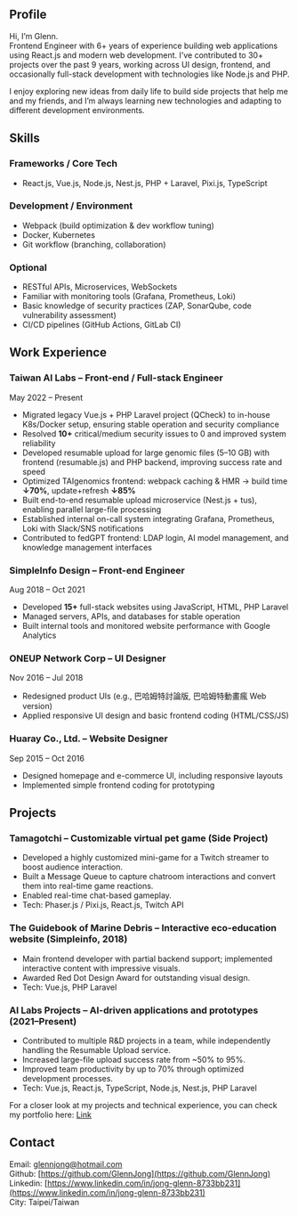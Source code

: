 
## Profile
Hi, I’m Glenn.  
Frontend Engineer with 6+ years of experience building web applications using React.js and modern web development.
I’ve contributed to 30+ projects over the past 9 years, working across UI design, frontend, and occasionally full-stack development with technologies like Node.js and PHP.

I enjoy exploring new ideas from daily life to build side projects that help me and my friends, and I’m always learning new technologies and adapting to different development environments.

## Skills

### Frameworks / Core Tech
- React.js, Vue.js, Node.js, Nest.js, PHP + Laravel, Pixi.js, TypeScript

### Development / Environment
- Webpack (build optimization & dev workflow tuning)
- Docker, Kubernetes
- Git workflow (branching, collaboration)

### Optional
- RESTful APIs, Microservices, WebSockets
- Familiar with monitoring tools (Grafana, Prometheus, Loki)
- Basic knowledge of security practices (ZAP, SonarQube, code vulnerability assessment)
- CI/CD pipelines (GitHub Actions, GitLab CI)

## Work Experience
### Taiwan AI Labs – Front-end / Full-stack Engineer  
May 2022 – Present
- Migrated legacy Vue.js + PHP Laravel project (QCheck) to in-house K8s/Docker setup, ensuring stable operation and security compliance
- Resolved **10+** critical/medium security issues to 0 and improved system reliability
- Developed resumable upload for large genomic files (5–10 GB) with frontend (resumable.js) and PHP backend, improving success rate and speed
- Optimized TAIgenomics frontend: webpack caching & HMR → build time **↓70%**, update+refresh **↓85%**
- Built end-to-end resumable upload microservice (Nest.js + tus), enabling parallel large-file processing
- Established internal on-call system integrating Grafana, Prometheus, Loki with Slack/SNS notifications
- Contributed to fedGPT frontend: LDAP login, AI model management, and knowledge management interfaces

### SimpleInfo Design – Front-end Engineer
Aug 2018 – Oct 2021
- Developed **15+** full-stack websites using JavaScript, HTML, PHP Laravel
- Managed servers, APIs, and databases for stable operation
- Built internal tools and monitored website performance with Google Analytics

### ONEUP Network Corp – UI Designer
Nov 2016 – Jul 2018
- Redesigned product UIs (e.g., 巴哈姆特討論版, 巴哈姆特動畫瘋 Web version)
- Applied responsive UI design and basic frontend coding (HTML/CSS/JS)

### Huaray Co., Ltd. – Website Designer
Sep 2015 – Oct 2016
- Designed homepage and e-commerce UI, including responsive layouts
- Implemented simple frontend coding for prototyping

## Projects
### Tamagotchi – Customizable virtual pet game (Side Project)
-  Developed a highly customized mini-game for a Twitch streamer to boost audience interaction.
- Built a Message Queue to capture chatroom interactions and convert them into real-time game reactions.
- Enabled real-time chat-based gameplay.
- Tech: Phaser.js / Pixi.js, React.js, Twitch API
### The Guidebook of Marine Debris – Interactive eco-education website (Simpleinfo, 2018)
- Main frontend developer with partial backend support; implemented interactive content with impressive visuals.
- Awarded Red Dot Design Award for outstanding visual design.
- Tech: Vue.js, PHP Laravel
### AI Labs Projects – AI-driven applications and prototypes (2021–Present)
- Contributed to multiple R&D projects in a team, while independently handling the Resumable Upload service.
- Increased large-file upload success rate from ~50% to 95%.
- Improved team productivity by up to 70% through optimized development processes.
- Tech: Vue.js, React.js, TypeScript, Node.js, Nest.js, PHP Laravel

For a closer look at my projects and technical experience, you can check my portfolio here: [Link](https://github.com/GlennJong/portfolio)

## Contact
Email: [glennjong@hotmail.com](glennjong@hotmail.com)  
Github: [https://github.com/GlennJong](https://github.com/GlennJong)  
Linkedin: [https://www.linkedin.com/in/jong-glenn-8733bb231](https://www.linkedin.com/in/jong-glenn-8733bb231)  
City: Taipei/Taiwan
